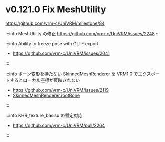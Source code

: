# v0.121.0 Fix MeshUtility

https://github.com/vrm-c/UniVRM/milestone/84

:::info MeshUtility の修正
https://github.com/vrm-c/UniVRM/issues/2248
:::

:::info Ability to freeze pose with GLTF export

- https://github.com/vrm-c/UniVRM/issues/2041

:::

:::info ボーン変形を持たない SkinnedMeshRenderer を VRM1.0 でエクスポートするとローカル座標が反映されない

- https://github.com/vrm-c/UniVRM/issues/2119
- [SkinnedMeshRenderer.rootBone](/univrm/error/skinnedmeshrenderer_rootbone/)

:::

:::info KHR_texture_basisu の暫定対応

- https://github.com/vrm-c/UniVRM/pull/2264

:::
